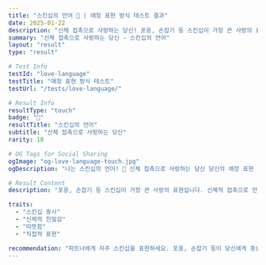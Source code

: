 ```yaml
---
title: "스킨십의 언어 🤗 | 애정 표현 방식 테스트 결과"
date: 2025-01-22
description: "신체 접촉으로 사랑하는 당신! 포옹, 손잡기 등 스킨십이 가장 큰 사랑의 표현입니다. 신체적 접촉으로 안정감을 느낍니다...."
summary: "신체 접촉으로 사랑하는 당신 - 스킨십의 언어"
layout: "result"
type: "result"

# Test Info
testId: "love-language"
testTitle: "애정 표현 방식 테스트"
testUrl: "/tests/love-language/"

# Result Info
resultType: "touch"
badge: "🤗"
resultTitle: "스킨십의 언어"
subtitle: "신체 접촉으로 사랑하는 당신"
rarity: 10

# OG Tags for Social Sharing
ogImage: "og-love-language-touch.jpg"
ogDescription: "나는 스킨십의 언어! 🤗 신체 접촉으로 사랑하는 당신 당신의 애정 표현 방식 테스트 결과는?"

# Result Content
description: "포옹, 손잡기 등 스킨십이 가장 큰 사랑의 표현입니다. 신체적 접촉으로 안정감을 느낍니다."

traits:
  - "스킨십 중시"
  - "신체적 친밀감"
  - "따뜻함"
  - "직접적 표현"

recommendation: "파트너에게 자주 스킨십을 표현하세요. 포옹, 손잡기 등이 당신에게 중요하다는 것을 알려주세요."
---
```

